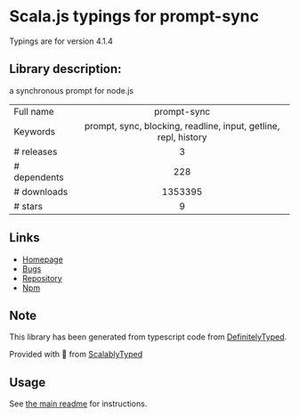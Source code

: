 
# Scala.js typings for prompt-sync

Typings are for version 4.1.4

## Library description:
a synchronous prompt for node.js

|                    |                 |
| ------------------ | :-------------: |
| Full name          | prompt-sync |
| Keywords           | prompt, sync, blocking, readline, input, getline, repl, history |
| # releases         | 3 |
| # dependents       | 228 |
| # downloads        | 1353395 |
| # stars            | 9 |

## Links
- [Homepage](https://github.com/heapwolf/prompt-sync#readme)
- [Bugs](https://github.com/heapwolf/prompt-sync/issues)
- [Repository](https://github.com/heapwolf/prompt-sync)
- [Npm](https://www.npmjs.com/package/prompt-sync)
    


## Note
This library has been generated from typescript code from [DefinitelyTyped](https://definitelytyped.org).

Provided with :purple_heart: from [ScalablyTyped](https://github.com/oyvindberg/ScalablyTyped)

## Usage
See [the main readme](../../readme.md) for instructions.


